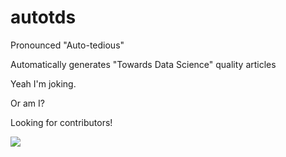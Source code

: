 # autotds

Pronounced "Auto-tedious"

Automatically generates "Towards Data Science" quality articles


Yeah I'm joking. 


Or am I?

Looking for contributors!



![](https://i.imgur.com/bEMpVEM.jpg)

